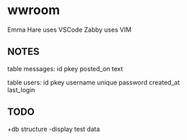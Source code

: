 # wwroom 
Emma Hare uses VSCode
Zabby uses VIM

## NOTES
table messages:
id			pkey
posted_on
text

table users:
id			pkey
username	unique
password
created_at	
last_login

## TODO
+db structure
-display test data

